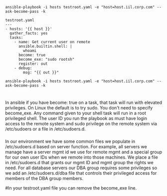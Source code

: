 
```
ansible-playbook -i hosts testroot.yaml -e "host=host.iil.corp.com" --ask-become-pass -k
```
```
testroot.yaml
---
- hosts: '{{ host }}'
  gather_facts: yes
  tasks:
    - name: Get current user on remote
      ansible.builtin.shell: |
        whoami
      become: true
      become_exe: "sudo rootsh"
      register: out
    - debug:
        msg: "{{ out }}"

````
```
ansible-playbook -i hosts testroot.yaml -e "host=host.iil.corp.com" --ask-become-pass -k
```

#
In ansible if you have become: true on a task, that task will run with elevated privileges. On Linux the default is to try sudo. You don't need to specify become_exe. Any command given to your shell task will run in a root privileged shell. The user ID you run the playbook as must have login access to the remote system and sudo privilege on the remote system via /etc/sudoers or a file in /etc/sudoers.d.

###
In our environment we have some common files we populate in /etc/sudoers.d based on server function. For example, all servers we manage have a server mgmt id we use for remote mgmt and a special group for our own user IDs when we remote into those machines. We place a file in /etc/sudoers.d that grants our mgmt ID and mgmt group the rights we need. For all database servers our DBA group requires some privileges so we add an /etc/sudoers.d/dba file that controls their privileged access for members of the DBA group members.

#In your testroot.yaml file you can remove the become_exe line.
